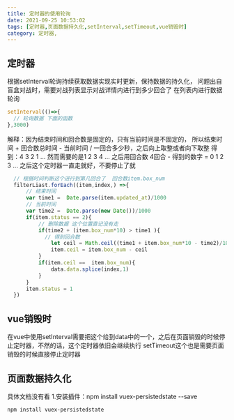 ```yaml
---
title: 定时器的使用轮询
date: 2021-09-25 10:53:02
tags: [定时器,页面数据持久化,setInterval,setTimeout,vue销毁时]
category: 定时器,
---
```

## 定时器
根据setInterval轮询持续获取数据实现实时更新，保持数据的持久化，
问题出自盲盒对战时，需要对战列表显示对战详情内进行到多少回合了
在列表内进行数据轮询
```js
setInterval(()=>{
  // 轮询数据 下面的函数
},3000)
```
解释：因为结束时间和回合数是固定的，只有当前时间是不固定的，
所以结束时间 + 回合数总时间 - 当前时间 / 一回合多少秒，之后向上取整或者向下取整
得到：4 3 2 1 ...
然而需要的是1 2 3 4 ...
之后用回合数 4回合 - 得到的数字 = 0 1 2 3 ...
之后这个定时器一直走就好，不要停止了就
```js
  // 根据时间判断这个进行到第几回合了  回合数item.box_num
  filterLiast.forEach((item,index,) =>{
      // 结束时间
      var time1 =  Date.parse(item.updated_at)/1000
      // 当前时间
      var time2 =  Date.parse(new Date())/1000
      if(item.status == 2){
          // 删除数据 这个位置直记没有走
          if(time2 + (item.box_num*10) > time1 ){
            // 得到回合数
              let ceil = Math.ceil((time1 + item.box_num*10 - time2)/10)
              item.ceil = item.box_num - ceil
          }
          if(item.ceil ==  item.box_num){
              data.data.splice(index,1)
          }
      }
      item.status = 1
  })
```

## vue销毁时
在vue中使用setInterval需要把这个给到data中的一个，之后在页面销毁的时候停止定时器，不然的话，这个定时器依旧会继续执行
setTimeout这个也是需要页面销毁的时候直接停止定时器

## 页面数据持久化
具体文档没有看
1.安装插件：npm install vuex-persistedstate --save
```shell
npm install vuex-persistedstate
```